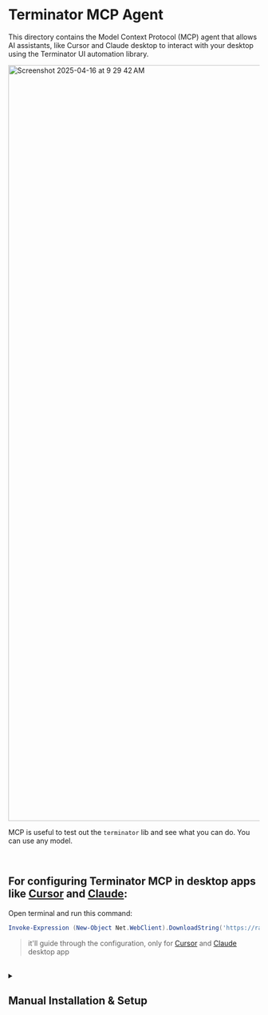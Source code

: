 # Terminator MCP Agent

This directory contains the Model Context Protocol (MCP) agent that allows AI assistants, like Cursor and Claude desktop to interact with your desktop using the Terminator UI automation library.

<img width="1512" alt="Screenshot 2025-04-16 at 9 29 42 AM" src="https://github.com/user-attachments/assets/457ebaf2-640c-4f21-a236-fcb2b92748ab" />

MCP is useful to test out the `terminator` lib and see what you can do. You can use any model.

<br>

## For configuring Terminator MCP in desktop apps like [Cursor](https://www.cursor.com/) and [Claude](https://claude.ai/download):
Open terminal and run this command:

```ps1
Invoke-Expression (New-Object Net.WebClient).DownloadString('https://raw.githubusercontent.com/mediar-ai/terminator/refs/heads/main/terminator-mcp-agent/install.ps1')
```
> it'll guide through the configuration, only for [Cursor](https://www.cursor.com/) and [Claude](https://claude.ai/download) desktop app


<br>

<details>

<summary> 

## Manual Installation & Setup 

</summary>

Open a new terminal (like PowerShell or Command Prompt)

1.  **Clone the Terminator locally**
    If you haven't already, clone the repository:
    ```bash
    git clone https://github.com/mediar-ai/terminator
    ```
    Then build the terminator-mcp-agent:
    ```
    cargo build -p terminator-mcp-agent --release
    ```

2.  **Configure Cursor:**
    You need to tell Cursor how to run this agent. Create a file named `mcp.json` in your Cursor configuration directory (`~/.cursor` on macOS/Linux, `%USERPROFILE%\.cursor` on Windows).

    **macOS / Linux:**

    ```bash
    # Run this command inside the terminator/mcp directory
    MCP_PATH="$(pwd)/target/release/terminator-mcp-agent.exe"
    JSON_CONTENT=$(cat <<EOF
    {
      "mcpServers": {
        "terminator-mcp-agent": {
          "command": "$MCP_PATH",
          "args": []
        }
      }
    }
    EOF
    )
    echo "--- Copy the JSON below and save it as mcp.json in your ~/.cursor directory ---"
    echo "$JSON_CONTENT"
    echo "------------------------------------------------------------------------------------------"
    mkdir -p "$HOME/.cursor"
    ```

    **Windows (PowerShell):**

    You can use this PowerShell command **while inside the `mcp` directory** to generate the correct JSON content:

    ```powershell
    # Run this command inside the terminator/mcp directory
    $mcpPath = ($pwd).Path.Replace('\', '\\') + '\\target\\release\\terminator-mcp-agent.exe'
    $jsonContent = @"
    {
      "mcpServers": {
        "terminator-mcp-agent": {
          "command": "$mcpPath",
          "args": []
        }
      }
    }
    "@
    Write-Host "--- Copy the JSON below and save it as mcp.json in your %USERPROFILE%\.cursor directory ---"
    Write-Host $jsonContent
    Write-Host "------------------------------------------------------------------------------------------"
    # Optional: Try to automatically open the directory
    Start-Process "$env:USERPROFILE\.cursor" -ErrorAction SilentlyContinue
    ```

    *   Run the appropriate command for your OS (PowerShell for Windows, Bash for macOS/Linux).
    *   Copy the JSON output (starting with `{` and ending with `}`).
    *   Create the `%USERPROFILE%\.cursor` (Windows) or `~/.cursor` (macOS/Linux) directory if it doesn't exist.
    *   Create a new file named `mcp.json` inside that directory.
    *   Paste the copied JSON content into `mcp.json` and save it.


###  **Configure Claude Desktop app:**

open the claude app and search for developer options then MCP. when you click on configure MCP button it'll open a json file where you have to edit a `claude_desktop_config.json` file

```
{
  "mcpServers": {
    "terminator-mcp-agent": {
      "command": "path_to_terminator-mcp-agent.exe",
      "args": []
    }
  }
}
```
remember to replace `path_to_terminator` exe with actual path of terminator-mcp-agent binary, you can find the binary of terminator mcp in the target directory where you've build the project!
</details>


